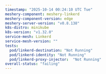 ```yaml
---
timestamp: "2025-10-14 00:24:10 UTC Tue"
meshery-component: meshery-linkerd
meshery-component-version: edge
meshery-server-version: "v0.8.138"
k8s-distro: minikube
k8s-version: "v1.32.0"
service-mesh: Linkerd
service-mesh-version: ""
tests:
  pod/linkerd-destination: "Not Running"
  pod/linkerd-identity: "Not Running"
  pod/linkerd-proxy-injector:  "Not Running"
overall-status: "failing"
---
```

